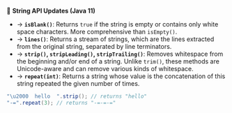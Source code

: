 📜 **String API Updates (Java 11)**
- → **`isBlank()`**: Returns `true` if the string is empty or contains only white space characters. More comprehensive than `isEmpty()`.
- → **`lines()`**: Returns a stream of strings, which are the lines extracted from the original string, separated by line terminators.
- → **`strip()`, `stripLeading()`, `stripTrailing()`**: Removes whitespace from the beginning and/or end of a string. Unlike `trim()`, these methods are Unicode-aware and can remove various kinds of whitespace.
- → **`repeat(int)`**: Returns a string whose value is the concatenation of this string repeated the given number of times.
```java
"\u2000  hello  ".strip(); // returns "hello"
"-=".repeat(3); // returns "-=-=-="
```
